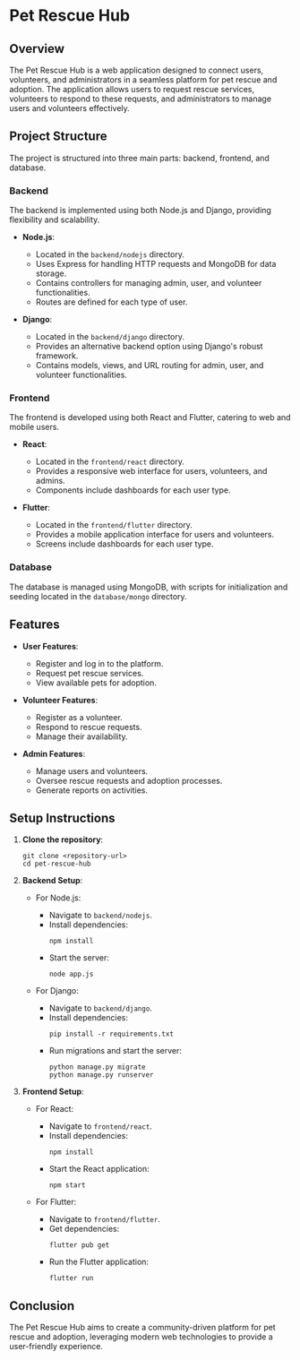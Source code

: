 # Pet Rescue Hub

## Overview
The Pet Rescue Hub is a web application designed to connect users, volunteers, and administrators in a seamless platform for pet rescue and adoption. The application allows users to request rescue services, volunteers to respond to these requests, and administrators to manage users and volunteers effectively.

## Project Structure
The project is structured into three main parts: backend, frontend, and database.

### Backend
The backend is implemented using both Node.js and Django, providing flexibility and scalability.

- **Node.js**: 
  - Located in the `backend/nodejs` directory.
  - Uses Express for handling HTTP requests and MongoDB for data storage.
  - Contains controllers for managing admin, user, and volunteer functionalities.
  - Routes are defined for each type of user.

- **Django**: 
  - Located in the `backend/django` directory.
  - Provides an alternative backend option using Django's robust framework.
  - Contains models, views, and URL routing for admin, user, and volunteer functionalities.

### Frontend
The frontend is developed using both React and Flutter, catering to web and mobile users.

- **React**: 
  - Located in the `frontend/react` directory.
  - Provides a responsive web interface for users, volunteers, and admins.
  - Components include dashboards for each user type.

- **Flutter**: 
  - Located in the `frontend/flutter` directory.
  - Provides a mobile application interface for users and volunteers.
  - Screens include dashboards for each user type.

### Database
The database is managed using MongoDB, with scripts for initialization and seeding located in the `database/mongo` directory.

## Features
- **User Features**:
  - Register and log in to the platform.
  - Request pet rescue services.
  - View available pets for adoption.

- **Volunteer Features**:
  - Register as a volunteer.
  - Respond to rescue requests.
  - Manage their availability.

- **Admin Features**:
  - Manage users and volunteers.
  - Oversee rescue requests and adoption processes.
  - Generate reports on activities.

## Setup Instructions
1. **Clone the repository**:
   ```
   git clone <repository-url>
   cd pet-rescue-hub
   ```

2. **Backend Setup**:
   - For Node.js:
     - Navigate to `backend/nodejs`.
     - Install dependencies:
       ```
       npm install
       ```
     - Start the server:
       ```
       node app.js
       ```

   - For Django:
     - Navigate to `backend/django`.
     - Install dependencies:
       ```
       pip install -r requirements.txt
       ```
     - Run migrations and start the server:
       ```
       python manage.py migrate
       python manage.py runserver
       ```

3. **Frontend Setup**:
   - For React:
     - Navigate to `frontend/react`.
     - Install dependencies:
       ```
       npm install
       ```
     - Start the React application:
       ```
       npm start
       ```

   - For Flutter:
     - Navigate to `frontend/flutter`.
     - Get dependencies:
       ```
       flutter pub get
       ```
     - Run the Flutter application:
       ```
       flutter run
       ```

## Conclusion
The Pet Rescue Hub aims to create a community-driven platform for pet rescue and adoption, leveraging modern web technologies to provide a user-friendly experience.
